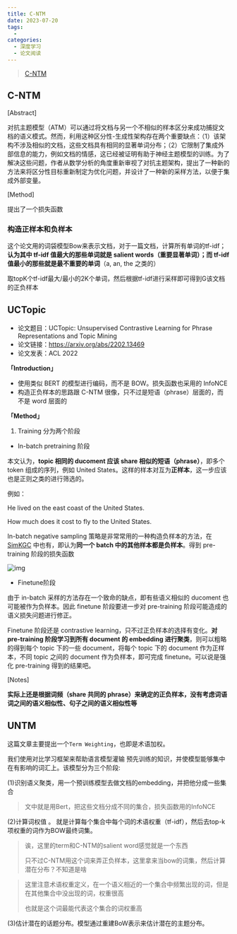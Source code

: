 ```yaml
---
title: C-NTM
date: 2023-07-20
tags: 
  - 
categories: 
  - 深度学习
  - 论文阅读
---
```


> [C-NTM](https://arxiv.org/pdf/2110.12764.pdf     )

## C-NTM

[Abstract]

对抗主题模型（ATM）可以通过将文档与另一个不相似的样本区分来成功捕捉文档的语义模式。然而，利用这种区分性-生成性架构存在两个重要缺点：（1）该架构不涉及相似的文档，这些文档具有相同的显著单词分布；（2）它限制了集成外部信息的能力，例如文档的情感，这已经被证明有助于神经主题模型的训练。为了解决这些问题，作者从数学分析的角度重新审视了对抗主题架构，提出了一种新的方法来将区分性目标重新制定为优化问题，并设计了一种新的采样方法，以便于集成外部变量。

[Method]

提出了一个损失函数

### 构造正样本和负样本

这个论文用的词袋模型Bow来表示文档，对于一篇文档，计算所有单词的tf-idf；**认为其中 tf-idf 值最大的那些单词就是 salient words（重要显著单词）；而 tf-idf 值最小的那些就是最不重要的单词**（a, an, the 之类的）

取topK个tf-idf最大/最小的2K个单词，然后根据tf-idf进行采样即可得到G该文档的正负样本

## UCTopic

- 论文题目：UCTopic: Unsupervised Contrastive Learning for Phrase Representations and Topic Mining
- 论文链接：https://arxiv.org/abs/2202.13469
- 论文发表：ACL 2022

**「Introduction」**

- 使用类似 BERT 的模型进行编码，而不是 BOW。损失函数也采用的 InfoNCE
- 构造正负样本的思路跟 C-NTM 很像，只不过是短语（phrase）层面的，而不是 word 层面的

**「Method」**

1. Training 分为两个阶段

- In-batch pretraining 阶段

本文认为，**topic 相同的 ducoment 应该 share 相似的短语（phrase）**，即多个 token 组成的序列，例如 United States。这样的样本对互为**正样本**，这一步应该也是正则之类的进行筛选的。



例如：

He lived on the east coast of the United States.

How much does it cost to fly to the United States.



In-batch negative sampling 策略是非常常用的一种构造负样本的方法，在 [SimKGC](https://www.yuque.com/lirt1231/mq52vb/ndqp67nt15wvtr0h#mMcC1) 中也有，即认为**同一个 batch 中的其他样本都是负样本**。得到 pre-training 阶段的损失函数



![img](https://cdn.nlark.com/yuque/0/2023/png/805730/1687612276775-8099a2f8-d52f-4b7c-9250-d97a753de9cc.png)

- Finetune阶段

由于 in-batch 采样的方法存在一个致命的缺点，即有些语义相似的 ducoment 也可能被作为负样本。因此 finetune 阶段要进一步对 pre-training 阶段可能造成的语义损失问题进行修正。

Finetune 阶段还是 contrastive learning，只不过正负样本的选择有变化。**对 pre-training 阶段学习到所有 document 的 embedding 进行聚类**，则可以粗略的得到每个 topic 下的一些 document，将每个 topic 下的 document 作为正样本，不同 topic 之间的 document 作为负样本，即可完成 finetune。可以说是强化 pre-training 得到的结果吧。

[Notes]

**实际上还是根据词频（share 共同的 phrase）来确定的正负样本，没有考虑词语词之间的语义相似性、句子之间的语义相似性等**

## UNTM

这篇文章主要提出一个`Term Weighting`，也即是术语加权。

我们使用对比学习框架来帮助语言模型灌输
预先训练的知识，并使模型能够集中在有影响的词汇上。该模型分为三个阶段:

(1)识别语义聚类，用一个预训练模型去做文档的embedding，并把他分成一些集合

> 文中就是用Bert，把这些文档分成不同的集合，损失函数用的InfoNCE

(2)计算词权值 。   就是计算每个集合中每个词的术语权重（tf-idf），然后去top-k项权重的词作为BOW最终词集。

> 诶，这里的term和C-NTM的salient word感觉就是一个东西
>
> 只不过C-NTM用这个词来弄正负样本，这里拿来当bow的词集，然后计算潜在分布？不知道是啥

> 这里注意术语权重定义，在一个语义相近的一个集合中频繁出现的词，但是在其他集合中没出现的词，权重很高
>
> 也就是这个词最能代表这个集合的词权重高

(3)估计潜在的话题分布。模型通过重建BoW表示来估计潜在的主题分布。